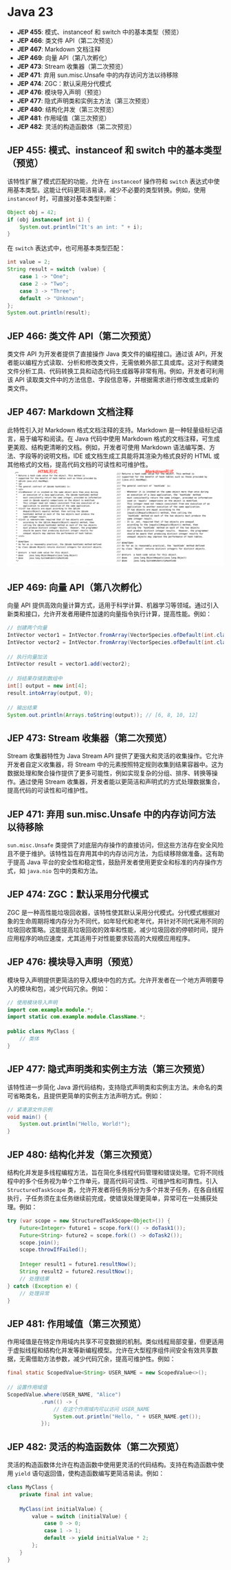 # Java 23

- **JEP 455**: 模式、instanceof 和 switch 中的基本类型（预览）
- **JEP 466**: 类文件 API（第二次预览）
- **JEP 467**: Markdown 文档注释
- **JEP 469**: 向量 API（第八次孵化）
- **JEP 473**: Stream 收集器（第二次预览）
- **JEP 471**: 弃用 sun.misc.Unsafe 中的内存访问方法以待移除
- **JEP 474**: ZGC：默认采用分代模式
- **JEP 476**: 模块导入声明（预览）
- **JEP 477**: 隐式声明类和实例主方法（第三次预览）
- **JEP 480**: 结构化并发（第三次预览）
- **JEP 481**: 作用域值（第三次预览）
- **JEP 482**: 灵活的构造函数体（第二次预览）

## JEP 455: 模式、instanceof 和 switch 中的基本类型（预览）

该特性扩展了模式匹配的功能，允许在 `instanceof` 操作符和 `switch` 表达式中使用基本类型。这能让代码更简洁易读，减少不必要的类型转换。例如，使用 `instanceof` 时，可直接对基本类型判断：
```java
Object obj = 42;
if (obj instanceof int i) {
    System.out.println("It's an int: " + i);
}
```
在 `switch` 表达式中，也可用基本类型匹配：
```java
int value = 2;
String result = switch (value) {
    case 1 -> "One";
    case 2 -> "Two";
    case 3 -> "Three";
    default -> "Unknown";
};
System.out.println(result);
```

## JEP 466: 类文件 API（第二次预览）

类文件 API 为开发者提供了直接操作 Java 类文件的编程接口。通过该 API，开发者能以编程方式读取、分析和修改类文件，无需依赖外部工具或库。这对于构建类文件分析工具、代码转换工具和动态代码生成器等非常有用。例如，开发者可利用该 API 读取类文件中的方法信息、字段信息等，并根据需求进行修改或生成新的类文件。

## JEP 467: Markdown 文档注释

此特性引入对 Markdown 格式文档注释的支持。Markdown 是一种轻量级标记语言，易于编写和阅读。在 Java 代码中使用 Markdown 格式的文档注释，可生成更美观、结构更清晰的文档。例如，开发者可使用 Markdown 语法编写类、方法、字段等的说明文档，IDE 或文档生成工具能将其渲染为格式良好的 HTML 或其他格式的文档，提高代码文档的可读性和可维护性。
![img.png](img.png)

## JEP 469: 向量 API（第八次孵化）

向量 API 提供高效向量计算方式，适用于科学计算、机器学习等领域。通过引入新类和接口，允许开发者用硬件加速的向量指令执行计算，提高性能。例如：
```java
// 创建两个向量
IntVector vector1 = IntVector.fromArray(VectorSpecies.ofDefault(int.class), new int[]{1, 2, 3, 4}, 0);
IntVector vector2 = IntVector.fromArray(VectorSpecies.ofDefault(int.class), new int[]{5, 6, 7, 8}, 0);

// 执行向量加法
IntVector result = vector1.add(vector2);

// 将结果存储到数组中
int[] output = new int[4];
result.intoArray(output, 0);

// 输出结果
System.out.println(Arrays.toString(output)); // [6, 8, 10, 12]
```

## JEP 473: Stream 收集器（第二次预览）

Stream 收集器特性为 Java Stream API 提供了更强大和灵活的收集操作。它允许开发者自定义收集器，将 Stream 中的元素按照特定规则收集到结果容器中。这为数据处理和聚合操作提供了更多可能性，例如实现复杂的分组、排序、转换等操作。通过使用 Stream 收集器，开发者能以更简洁和声明式的方式处理数据集合，提高代码的可读性和可维护性。

## JEP 471: 弃用 sun.misc.Unsafe 中的内存访问方法以待移除

`sun.misc.Unsafe` 类提供了对底层内存操作的直接访问，但这些方法存在安全风险且不便于维护。该特性旨在弃用其中的内存访问方法，为后续移除做准备。这有助于提高 Java 平台的安全性和稳定性，鼓励开发者使用更安全和标准的内存操作方式，如 `java.nio` 包中的类和方法。

## JEP 474: ZGC：默认采用分代模式

ZGC 是一种高性能垃圾回收器，该特性使其默认采用分代模式。分代模式根据对象的生命周期将堆内存分为不同代，如年轻代和老年代，并针对不同代采用不同的垃圾回收策略。这能提高垃圾回收的效率和性能，减少垃圾回收的停顿时间，提升应用程序的响应速度，尤其适用于对性能要求较高的大规模应用程序。

## JEP 476: 模块导入声明（预览）

模块导入声明提供更简洁的导入模块中包的方式。允许开发者在一个地方声明要导入的模块和包，减少代码冗余。例如：
```java
// 使用模块导入声明
import com.example.module.*;
import static com.example.module.ClassName.*;

public class MyClass {
    // 类体
}
```

## JEP 477: 隐式声明类和实例主方法（第三次预览）

该特性进一步简化 Java 源代码结构，支持隐式声明类和实例主方法。未命名的类可省略类名，且提供更简单的实例主方法声明方式。例如：
```java
// 紧凑源文件示例
void main() {
    System.out.println("Hello, World!");
}
```

## JEP 480: 结构化并发（第三次预览）

结构化并发是多线程编程方法，旨在简化多线程代码管理和错误处理。它将不同线程中的多个任务视为单个工作单元，提高代码可读性、可维护性和可靠性。引入 `StructuredTaskScope` 类，允许开发者将任务拆分为多个并发子任务，在各自线程执行，子任务须在主任务继续前完成，使错误处理更简单，异常可在一处捕获处理。例如：
```java
try (var scope = new StructuredTaskScope<Object>()) {
    Future<Integer> future1 = scope.fork(() -> doTask1());
    Future<String> future2 = scope.fork(() -> doTask2());
    scope.join();
    scope.throwIfFailed();

    Integer result1 = future1.resultNow();
    String result2 = future2.resultNow();
    // 处理结果
} catch (Exception e) {
    // 处理异常
}
```

## JEP 481: 作用域值（第三次预览）

作用域值是在特定作用域内共享不可变数据的机制。类似线程局部变量，但更适用于虚拟线程和结构化并发等新编程模型。允许在大型程序组件间安全有效共享数据，无需借助方法参数，减少代码冗余，提高可维护性。例如：
```java
final static ScopedValue<String> USER_NAME = new ScopedValue<>();

// 设置作用域值
ScopedValue.where(USER_NAME, "Alice")
           .run(() -> {
               // 在这个作用域内可以访问 USER_NAME
               System.out.println("Hello, " + USER_NAME.get());
           });
```

## JEP 482: 灵活的构造函数体（第二次预览）

灵活的构造函数体允许在构造函数中使用更灵活的代码结构。支持在构造函数中使用 `yield` 语句返回值，使构造函数编写更简洁易读。例如：
```java
class MyClass {
    private final int value;

    MyClass(int initialValue) {
        value = switch (initialValue) {
            case 0 -> 0;
            case 1 -> 1;
            default -> yield initialValue * 2;
        };
    }
}
```